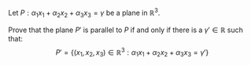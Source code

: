 Let $P: \alpha_1 x_1 + \alpha_2 x_2 + \alpha_3 x_3 = \gamma$ be a plane in $\mathbb{R}^3$.


Prove that the plane $P'$ is parallel to $P$ if and only if there is a $\gamma' \in \mathbb{R}$ such that:
$$P' = \left\{\left({x_1, x_2, x_3}\right) \in \mathbb{R}^3 : \alpha_1 x_1 + \alpha_2 x_2 + \alpha_3 x_3 = \gamma' \right\}$$